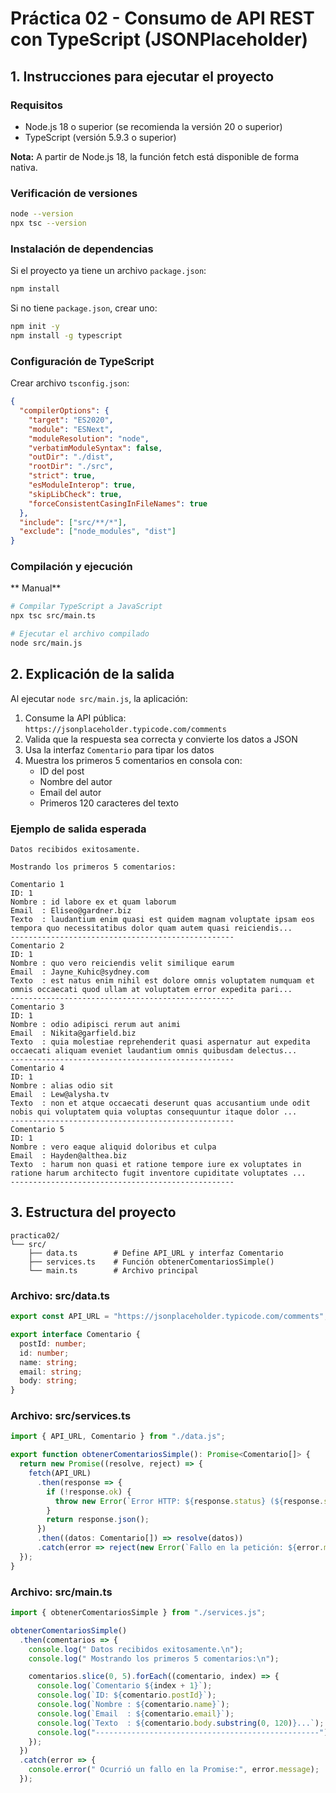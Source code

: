 # Práctica 02 - Consumo de API REST con TypeScript (JSONPlaceholder)

## 1. Instrucciones para ejecutar el proyecto

### Requisitos
- Node.js 18 o superior (se recomienda la versión 20 o superior)
- TypeScript (versión 5.9.3 o superior)

**Nota:** A partir de Node.js 18, la función fetch está disponible de forma nativa.

### Verificación de versiones
```bash
node --version
npx tsc --version
```

### Instalación de dependencias

Si el proyecto ya tiene un archivo `package.json`:
```bash
npm install
```

Si no tiene `package.json`, crear uno:
```bash
npm init -y
npm install -g typescript
```

### Configuración de TypeScript

Crear archivo `tsconfig.json`:
```json
{
  "compilerOptions": {
    "target": "ES2020",
    "module": "ESNext",
    "moduleResolution": "node",
    "verbatimModuleSyntax": false,
    "outDir": "./dist",
    "rootDir": "./src",
    "strict": true,
    "esModuleInterop": true,
    "skipLibCheck": true,
    "forceConsistentCasingInFileNames": true
  },
  "include": ["src/**/*"],
  "exclude": ["node_modules", "dist"]
}
```

### Compilación y ejecución

** Manual**
```bash
# Compilar TypeScript a JavaScript
npx tsc src/main.ts

# Ejecutar el archivo compilado
node src/main.js
```


## 2. Explicación de la salida

Al ejecutar `node src/main.js`, la aplicación:

1. Consume la API pública: `https://jsonplaceholder.typicode.com/comments`
2. Valida que la respuesta sea correcta y convierte los datos a JSON
3. Usa la interfaz `Comentario` para tipar los datos
4. Muestra los primeros 5 comentarios en consola con:
   - ID del post
   - Nombre del autor
   - Email del autor
   - Primeros 120 caracteres del texto

### Ejemplo de salida esperada

```
Datos recibidos exitosamente.

Mostrando los primeros 5 comentarios:

Comentario 1
ID: 1
Nombre : id labore ex et quam laborum
Email  : Eliseo@gardner.biz
Texto  : laudantium enim quasi est quidem magnam voluptate ipsam eos tempora quo necessitatibus dolor quam autem quasi reiciendis...
--------------------------------------------------
Comentario 2
ID: 1
Nombre : quo vero reiciendis velit similique earum
Email  : Jayne_Kuhic@sydney.com
Texto  : est natus enim nihil est dolore omnis voluptatem numquam et omnis occaecati quod ullam at voluptatem error expedita pari...
--------------------------------------------------
Comentario 3
ID: 1
Nombre : odio adipisci rerum aut animi
Email  : Nikita@garfield.biz
Texto  : quia molestiae reprehenderit quasi aspernatur aut expedita occaecati aliquam eveniet laudantium omnis quibusdam delectus...
--------------------------------------------------
Comentario 4
ID: 1
Nombre : alias odio sit
Email  : Lew@alysha.tv
Texto  : non et atque occaecati deserunt quas accusantium unde odit nobis qui voluptatem quia voluptas consequuntur itaque dolor ...
--------------------------------------------------
Comentario 5
ID: 1
Nombre : vero eaque aliquid doloribus et culpa
Email  : Hayden@althea.biz
Texto  : harum non quasi et ratione tempore iure ex voluptates in ratione harum architecto fugit inventore cupiditate voluptates ...
--------------------------------------------------
```

## 3. Estructura del proyecto

```
practica02/
└── src/
    ├── data.ts        # Define API_URL y interfaz Comentario
    ├── services.ts    # Función obtenerComentariosSimple()
    └── main.ts        # Archivo principal
```

### Archivo: src/data.ts
```typescript
export const API_URL = "https://jsonplaceholder.typicode.com/comments";

export interface Comentario {
  postId: number;
  id: number;
  name: string;
  email: string;
  body: string;
}
```

### Archivo: src/services.ts
```typescript
import { API_URL, Comentario } from "./data.js";

export function obtenerComentariosSimple(): Promise<Comentario[]> {
  return new Promise((resolve, reject) => {
    fetch(API_URL)
      .then(response => {
        if (!response.ok) {
          throw new Error(`Error HTTP: ${response.status} (${response.statusText})`);
        }
        return response.json();
      })
      .then((datos: Comentario[]) => resolve(datos))
      .catch(error => reject(new Error(`Fallo en la petición: ${error.message}`)));
  });
}
```

### Archivo: src/main.ts
```typescript
import { obtenerComentariosSimple } from "./services.js";

obtenerComentariosSimple()
  .then(comentarios => {
    console.log(" Datos recibidos exitosamente.\n");
    console.log(" Mostrando los primeros 5 comentarios:\n");

    comentarios.slice(0, 5).forEach((comentario, index) => {
      console.log(`Comentario ${index + 1}`);
      console.log(`ID: ${comentario.postId}`);
      console.log(`Nombre : ${comentario.name}`);
      console.log(`Email  : ${comentario.email}`);
      console.log(`Texto  : ${comentario.body.substring(0, 120)}...`);
      console.log("--------------------------------------------------");
    });
  })
  .catch(error => {
    console.error(" Ocurrió un fallo en la Promise:", error.message);
  });
```
